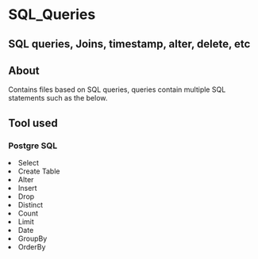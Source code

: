 # SQL_Queries
<h2>SQL queries, Joins, timestamp, alter, delete, etc</h2>

<h2>About</h2>

Contains files based on SQL queries, queries contain multiple SQL statements such as the below.

<h2>Tool used</h2>

<h3>Postgre SQL</h3>


<li>Select</li>
<li>Create Table</li>
<li>Alter</li>
<li>Insert</li>
<li>Drop</li>
<li>Distinct</li>
<li>Count</li>
<li>Limit</li>
<li>Date</li>
<li>GroupBy</li>
<li>OrderBy</li>

